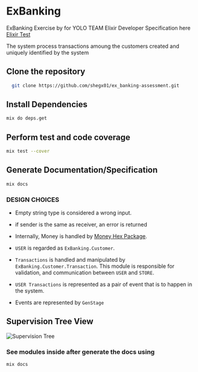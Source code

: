 # ExBanking

ExBanking Exercise by for YOLO TEAM Elixir Developer
Specification here [Elixir Test](https://github.com/coingaming/elixir-test)

The system process transactions amoung the customers
created and uniquely identified by the system

## Clone the repository

```bash
  git clone https://github.com/shegx01/ex_banking-assessment.git
```

## Install Dependencies

```bash
mix do deps.get
```

## Perform test and code coverage

```bash
mix test --cover
```

## Generate Documentation/Specification

```bash
mix docs
```

### DESIGN CHOICES

- Empty string type is considered a wrong input.

- if sender is the same as receiver, an error is returned

- Internally, Money is handled by [Money Hex Package](https://hexdocs.pm/money/readme.html).

- `USER` is regarded as `ExBanking.Customer`.

- `Transactions` is handled and manipulated by `ExBanking.Customer.Transaction`. This module is responsible for validation, and communication between `USER` and `STORE`.

- `USER Transactions` is represented as a pair of event that is to happen in the system.

- Events are represented by `GenStage`

## Supervision Tree View

![Supervision Tree](https://user-images.githubusercontent.com/42073367/153468694-9beff593-30fd-4fe4-aba3-ac5e37f1e479.svg)

### See modules inside after generate the docs using

```bash
mix docs
```
